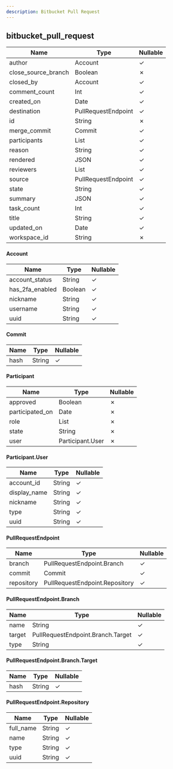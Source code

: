 ```yaml
---
description: Bitbucket Pull Request
---
```

bitbucket_pull_request
----------------------

| **Name**            | **Type**            | **Nullable** |
| ------------------- | ------------------- | ------------ |
| author              | Account             | &check;      |
| close_source_branch | Boolean             | &cross;      |
| closed_by           | Account             | &check;      |
| comment_count       | Int                 | &check;      |
| created_on          | Date                | &check;      |
| destination         | PullRequestEndpoint | &check;      |
| id                  | String              | &cross;      |
| merge_commit        | Commit              | &check;      |
| participants        | List<Participant>   | &check;      |
| reason              | String              | &check;      |
| rendered            | JSON                | &check;      |
| reviewers           | List<Account>       | &check;      |
| source              | PullRequestEndpoint | &check;      |
| state               | String              | &check;      |
| summary             | JSON                | &check;      |
| task_count          | Int                 | &check;      |
| title               | String              | &check;      |
| updated_on          | Date                | &check;      |
| workspace_id        | String              | &cross;      |

#### Account
| **Name**        | **Type** | **Nullable** |
| --------------- | -------- | ------------ |
| account_status  | String   | &check;      |
| has_2fa_enabled | Boolean  | &check;      |
| nickname        | String   | &check;      |
| username        | String   | &check;      |
| uuid            | String   | &check;      |

#### Commit
| **Name** | **Type** | **Nullable** |
| -------- | -------- | ------------ |
| hash     | String   | &check;      |

#### Participant
| **Name**        | **Type**         | **Nullable** |
| --------------- | ---------------- | ------------ |
| approved        | Boolean          | &cross;      |
| participated_on | Date             | &cross;      |
| role            | List<String>     | &cross;      |
| state           | String           | &cross;      |
| user            | Participant.User | &cross;      |

#### Participant.User
| **Name**     | **Type** | **Nullable** |
| ------------ | -------- | ------------ |
| account_id   | String   | &check;      |
| display_name | String   | &check;      |
| nickname     | String   | &check;      |
| type         | String   | &check;      |
| uuid         | String   | &check;      |

#### PullRequestEndpoint
| **Name**   | **Type**                       | **Nullable** |
| ---------- | ------------------------------ | ------------ |
| branch     | PullRequestEndpoint.Branch     | &check;      |
| commit     | Commit                         | &check;      |
| repository | PullRequestEndpoint.Repository | &check;      |

#### PullRequestEndpoint.Branch
| **Name** | **Type**                          | **Nullable** |
| -------- | --------------------------------- | ------------ |
| name     | String                            | &check;      |
| target   | PullRequestEndpoint.Branch.Target | &check;      |
| type     | String                            | &check;      |

#### PullRequestEndpoint.Branch.Target
| **Name** | **Type** | **Nullable** |
| -------- | -------- | ------------ |
| hash     | String   | &check;      |

#### PullRequestEndpoint.Repository
| **Name**  | **Type** | **Nullable** |
| --------- | -------- | ------------ |
| full_name | String   | &check;      |
| name      | String   | &check;      |
| type      | String   | &check;      |
| uuid      | String   | &check;      |
